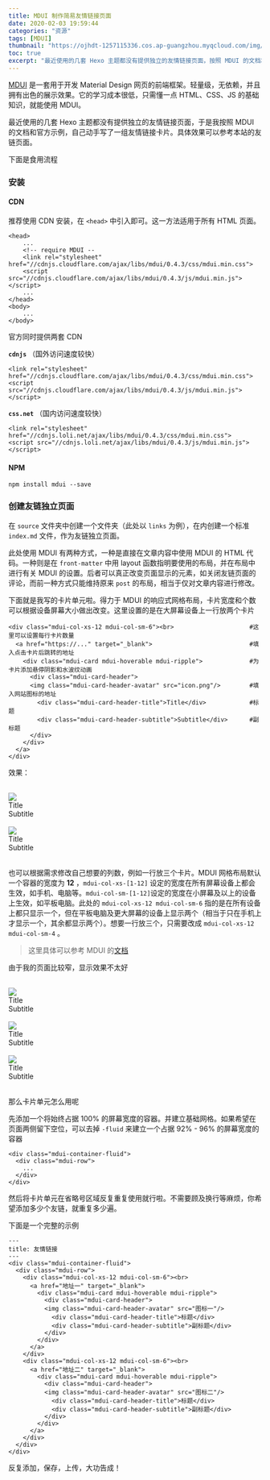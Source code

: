 ```yaml
---
title: MDUI 制作简易友情链接页面
date: 2020-02-03 19:59:44
categories: "资源"
tags: [MDUI]
thumbnail: "https://ojhdt-1257115336.cos.ap-guangzhou.myqcloud.com/img/20200203/0.jpg"
toc: true
excerpt: "最近使用的几套 Hexo 主题都没有提供独立的友情链接页面，按照 MDUI 的文档和官方示例，自己动手写了一组友情链接卡片。"
---
```

<link rel="stylesheet" href="//cdnjs.loli.net/ajax/libs/mdui/0.4.3/css/mdui.min.css">
<script src="//cdnjs.loli.net/ajax/libs/mdui/0.4.3/js/mdui.min.js"></script>


[MDUI](https://www.mdui.org/) 是一套用于开发 Material Design 网页的前端框架。轻量级，无依赖，并且拥有出色的展示效果。它的学习成本很低，只需懂一点 HTML、CSS、JS 的基础知识，就能使用 MDUI。

最近使用的几套 Hexo 主题都没有提供独立的友情链接页面，于是我按照 MDUI 的文档和官方示例，自己动手写了一组友情链接卡片。具体效果可以参考本站的友链页面。

下面是食用流程

### 安装

#### CDN
推荐使用 CDN 安装，在 `<head>` 中引入即可。这一方法适用于所有 HTML 页面。
```
<head>
    ...
    <!-- require MDUI --
    <link rel="stylesheet" href="//cdnjs.cloudflare.com/ajax/libs/mdui/0.4.3/css/mdui.min.css">
    <script src="//cdnjs.cloudflare.com/ajax/libs/mdui/0.4.3/js/mdui.min.js"></script>
    ...
</head>
<body>
    ...
</body>
```

官方同时提供两套 CDN

**`cdnjs`** （国外访问速度较快）
```
<link rel="stylesheet" href="//cdnjs.cloudflare.com/ajax/libs/mdui/0.4.3/css/mdui.min.css">
<script src="//cdnjs.cloudflare.com/ajax/libs/mdui/0.4.3/js/mdui.min.js"></script>
```
**`css.net`** （国内访问速度较快）
```
<link rel="stylesheet" href="//cdnjs.loli.net/ajax/libs/mdui/0.4.3/css/mdui.min.css">
<script src="//cdnjs.loli.net/ajax/libs/mdui/0.4.3/js/mdui.min.js"></script>
```

#### NPM
```
npm install mdui --save
```

### 创建友链独立页面
在 `source` 文件夹中创建一个文件夹（此处以 `links` 为例），在内创建一个标准 `index.md` 文件，作为友链独立页面。

此处使用 MDUI 有两种方式，一种是直接在文章内容中使用 MDUI 的 HTML 代码。一种则是在 `front-matter` 中用 layout 函数指明要使用的布局，并在布局中进行有关 MDUI 的设置。后者可以真正改变页面显示的元素，如关闭友链页面的评论，而前一种方式只能维持原来 `post` 的布局，相当于仅对文章内容进行修改。

下面就是我写的卡片单元啦。得力于 MDUI 的响应式网格布局，卡片宽度和个数可以根据设备屏幕大小做出改变。这里设置的是在大屏幕设备上一行放两个卡片
```
<div class="mdui-col-xs-12 mdui-col-sm-6"><br>                     #这里可以设置每行卡片数量
  <a href="https://..." target="_blank">                           #填入点击卡片后跳转的地址
    <div class="mdui-card mdui-hoverable mdui-ripple">             #为卡片添加悬停阴影和水波纹动画
      <div class="mdui-card-header">
      <img class="mdui-card-header-avatar" src="icon.png"/>        #填入网站图标的地址
        <div class="mdui-card-header-title">Title</div>            #标题
        <div class="mdui-card-header-subtitle">Subtitle</div>      #副标题
      </div>
    </div>
  </a>  
</div> 
```
效果：

<div class="mdui-container-fluid">
  <div class="mdui-row">
    <div class="mdui-col-xs-12 mdui-col-sm-6"><br>
	    <div class="mdui-card mdui-hoverable mdui-ripple">
          <div class="mdui-card-header">
          <img class="mdui-card-header-avatar" src="https://gravatar.loli.net/avatar/adb831a7fdd83dd1e2a309ce7591dff8?s=40&d=mp"/>
            <div class="mdui-card-header-title">Title</div>
            <div class="mdui-card-header-subtitle">Subtitle</div>
          </div>
	    </div>
	</div> 
    <div class="mdui-col-xs-12 mdui-col-sm-6"><br>
	    <div class="mdui-card mdui-hoverable mdui-ripple">
          <div class="mdui-card-header">
          <img class="mdui-card-header-avatar" src="https://gravatar.loli.net/avatar/adb831a7fdd83dd1e2a309ce7591dff8?s=40&d=mp"/>
            <div class="mdui-card-header-title">Title</div>
            <div class="mdui-card-header-subtitle">Subtitle</div>
          </div>
	    </div>
	</div> 
  </div>
</div>
<br>

也可以根据需求修改自己想要的列数，例如一行放三个卡片。MDUI 网格布局默认一个容器的宽度为 **12** ，`mdui-col-xs-[1-12]` 设定的宽度在所有屏幕设备上都会生效，如手机、电脑等。`mdui-col-sm-[1-12]`设定的宽度在小屏幕及以上的设备上生效，如平板电脑。此处的 `mdui-col-xs-12 mdui-col-sm-6` 指的是在所有设备上都只显示一个，但在平板电脑及更大屏幕的设备上显示两个（相当于只在手机上才显示一个，其余都显示两个）。想要一行放三个，只需要改成 `mdui-col-xs-12 mdui-col-sm-4` 。
>这里具体可以参考 MDUI 的[文档](https://www.mdui.org/docs/grid#responsive)

由于我的页面比较窄，显示效果不太好

<div class="mdui-container-fluid">
  <div class="mdui-row">
    <div class="mdui-col-xs-12 mdui-col-sm-4"><br>
	    <div class="mdui-card mdui-hoverable mdui-ripple">
          <div class="mdui-card-header">
          <img class="mdui-card-header-avatar" src="https://gravatar.loli.net/avatar/adb831a7fdd83dd1e2a309ce7591dff8?s=40&d=mp"/>
            <div class="mdui-card-header-title">Title</div>
            <div class="mdui-card-header-subtitle">Subtitle</div>
          </div>
	    </div>
	</div> 
    <div class="mdui-col-xs-12 mdui-col-sm-4"><br>
	    <div class="mdui-card mdui-hoverable mdui-ripple">
          <div class="mdui-card-header">
          <img class="mdui-card-header-avatar" src="https://gravatar.loli.net/avatar/adb831a7fdd83dd1e2a309ce7591dff8?s=40&d=mp"/>
            <div class="mdui-card-header-title">Title</div>
            <div class="mdui-card-header-subtitle">Subtitle</div>
          </div>
	    </div> 
	</div> 
    <div class="mdui-col-xs-12 mdui-col-sm-4"><br>
	    <div class="mdui-card mdui-hoverable mdui-ripple">
          <div class="mdui-card-header">
          <img class="mdui-card-header-avatar" src="https://gravatar.loli.net/avatar/adb831a7fdd83dd1e2a309ce7591dff8?s=40&d=mp"/>
            <div class="mdui-card-header-title">Title</div>
            <div class="mdui-card-header-subtitle">Subtitle</div>
          </div>
	    </div>
	</div> 
  </div>
</div>
<br>

那么卡片单元怎么用呢

先添加一个将始终占据 100% 的屏幕宽度的容器。并建立基础网格。如果希望在页面两侧留下空位，可以去掉 `-fluid` 来建立一个占据 92% - 96% 的屏幕宽度的容器
```
<div class="mdui-container-fluid">
  <div class="mdui-row">
    ...
  </div>
</div>
```
然后将卡片单元在省略号区域反复重复使用就行啦。不需要顾及换行等麻烦，你希望添加多少个友链，就重复多少遍。


下面是一个完整的示例
```
---
title: 友情链接
---
<div class="mdui-container-fluid">
  <div class="mdui-row">
    <div class="mdui-col-xs-12 mdui-col-sm-6"><br>
      <a href="地址一" target="_blank">
	    <div class="mdui-card mdui-hoverable mdui-ripple">
          <div class="mdui-card-header">
          <img class="mdui-card-header-avatar" src="图标一"/>
            <div class="mdui-card-header-title">标题</div>
            <div class="mdui-card-header-subtitle">副标题</div>
          </div>
	    </div>
      </a>  
	</div> 
    <div class="mdui-col-xs-12 mdui-col-sm-6"><br>
      <a href="地址二" target="_blank">
	    <div class="mdui-card mdui-hoverable mdui-ripple">
          <div class="mdui-card-header">
          <img class="mdui-card-header-avatar" src="图标二"/>
            <div class="mdui-card-header-title">标题</div>
            <div class="mdui-card-header-subtitle">副标题</div>
          </div>
	    </div>
      </a>  
	</div> 
  </div>
</div>
```
反复添加，保存，上传，大功告成！
